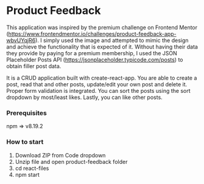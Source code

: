 # Product Feedback
This application was inspired by the premium challenge on Frontend Mentor (https://www.frontendmentor.io/challenges/product-feedback-app-wbvUYqjR6). I simply used the image and attempted to mimic the design and achieve the functionality that is expected of it. Without having their data they provide by paying for a premium membership, I used the JSON Placeholder Posts API (https://jsonplaceholder.typicode.com/posts) to obtain filler post data.

It is a CRUD application built with create-react-app. You are able to create a post, read that and other posts, update/edit your own post and delete it. Proper form validation is integrated. You can sort the posts using the sort dropdown by most/least likes. Lastly, you can like other posts.

### Prerequisites
npm => v8.19.2

### How to start
1. Download ZIP from Code dropdown
2. Unzip file and open product-feedback folder
3. cd react-files
4. npm start
